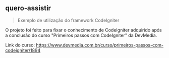 ## quero-assistir

> Exemplo de utilização do framework CodeIgniter

O projeto foi feito para fixar o conhecimento de CodeIgniter adquirido após a conclusão do curso "Primeiros passos com CodeIgniter" da DevMedia.

Link do curso:
https://www.devmedia.com.br/curso/primeiros-passos-com-codeigniter/1894